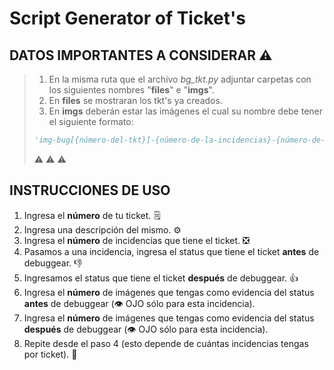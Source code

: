 # Script Generator of Ticket's

## **DATOS IMPORTANTES A CONSIDERAR** ⚠️

> 1. En la misma ruta que el archivo *bg_tkt.py* adjuntar carpetas con los siguientes nombres "**files**" e "**imgs**".
> 2. En **files** se mostraran los tkt's ya creados.
> 3. En **imgs** deberán estar las imágenes el cual su nombre debe tener el siguiente formato: 
> ```py
> 'img-bug[{número-del-tkt}]-{número-de-la-incidencias}-{número-de-imagen}.png'
>```
>  ⚠️ ⚠️ ⚠️


## **INSTRUCCIONES DE USO**

1. Ingresa el **número** de tu ticket. 🗒️
2. Ingresa una descripción del mismo. ⚙️
3. Ingresa el **número** de incidencias que tiene el ticket. ❎
4. Pasamos a una incidencia, ingresa el status que tiene el ticket **antes** de debuggear. 👎
5. Ingresamos el status que tiene el ticket **después** de debuggear. 👍
6. Ingresa el **número**  de imágenes que tengas como evidencia del status **antes** de debuggear (👁️ OJO sólo para esta incidencia).
7. Ingresa el **número**  de imágenes que tengas como evidencia del status **después** de debuggear (👁️ OJO sólo para esta incidencia).
8. Repite desde el paso 4 (esto depende de cuántas incidencias tengas por ticket).  🔁


